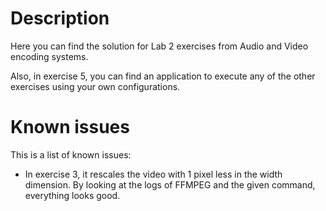 # Description
Here you can find the solution for Lab 2 exercises from Audio and Video 
encoding systems.

Also, in exercise 5, you can find an application
to execute any of the other exercises using your
own configurations.

# Known issues
This is a list of known issues:
* In exercise 3, it rescales the video with 1 pixel
less in the width dimension. By looking at the logs
of FFMPEG and the given command, everything looks good.